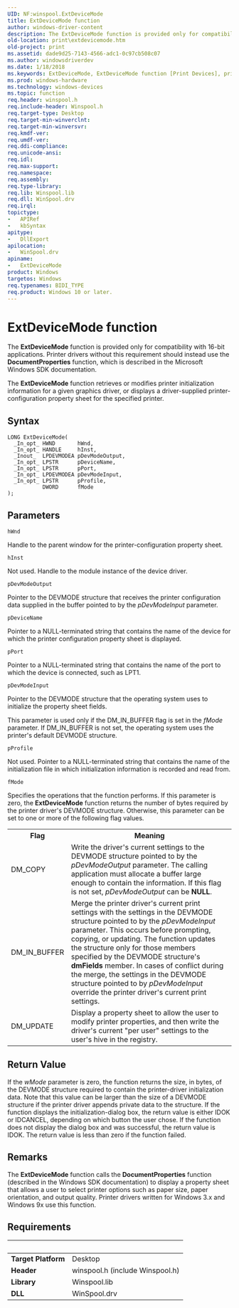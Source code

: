 ```yaml
---
UID: NF:winspool.ExtDeviceMode
title: ExtDeviceMode function
author: windows-driver-content
description: The ExtDeviceMode function is provided only for compatibility with 16-bit applications.
old-location: print\extdevicemode.htm
old-project: print
ms.assetid: dade9d25-7143-4566-adc1-0c97cb508c07
ms.author: windowsdriverdev
ms.date: 1/18/2018
ms.keywords: ExtDeviceMode, ExtDeviceMode function [Print Devices], print.extdevicemode, winspool/ExtDeviceMode, spoolfnc_56c49c94-99f4-43b9-90eb-189041a1dd3a.xml
ms.prod: windows-hardware
ms.technology: windows-devices
ms.topic: function
req.header: winspool.h
req.include-header: Winspool.h
req.target-type: Desktop
req.target-min-winverclnt: 
req.target-min-winversvr: 
req.kmdf-ver: 
req.umdf-ver: 
req.ddi-compliance: 
req.unicode-ansi: 
req.idl: 
req.max-support: 
req.namespace: 
req.assembly: 
req.type-library: 
req.lib: Winspool.lib
req.dll: WinSpool.drv
req.irql: 
topictype:
-	APIRef
-	kbSyntax
apitype:
-	DllExport
apilocation:
-	WinSpool.drv
apiname:
-	ExtDeviceMode
product: Windows
targetos: Windows
req.typenames: BIDI_TYPE
req.product: Windows 10 or later.
---
```



# ExtDeviceMode function
The <b>ExtDeviceMode</b> function is provided only for compatibility with 16-bit applications. Printer drivers without this requirement should instead use the <b>DocumentProperties</b> function, which is described in the Microsoft Windows SDK documentation.

The <b>ExtDeviceMode</b> function retrieves or modifies printer initialization information for a given graphics driver, or displays a driver-supplied printer-configuration property sheet for the specified printer.

## Syntax

````
LONG ExtDeviceMode(
  _In_opt_ HWND       hWnd,
  _In_opt_ HANDLE     hInst,
  _Inout_  LPDEVMODEA pDevModeOutput,
  _In_opt_ LPSTR      pDeviceName,
  _In_opt_ LPSTR      pPort,
  _In_opt_ LPDEVMODEA pDevModeInput,
  _In_opt_ LPSTR      pProfile,
           DWORD      fMode
);
````

## Parameters

`hWnd`

Handle to the parent window for the printer-configuration property sheet.

`hInst`

Not used. Handle to the module instance of the device driver.

`pDevModeOutput`

Pointer to the DEVMODE structure that receives the printer configuration data supplied in the buffer pointed to by the <i>pDevModeInput</i> parameter.

`pDeviceName`

Pointer to a NULL-terminated string that contains the name of the device for which the printer configuration property sheet is displayed.

`pPort`

Pointer to a NULL-terminated string that contains the name of the port to which the device is connected, such as LPT1.

`pDevModeInput`

Pointer to the DEVMODE structure that the operating system uses to initialize the property sheet fields. 

This parameter is used only if the DM_IN_BUFFER flag is set in the <i>fMode</i> parameter. If DM_IN_BUFFER is not set, the operating system uses the printer's default DEVMODE structure.

`pProfile`

Not used. Pointer to a NULL-terminated string that contains the name of the initialization file in which initialization information is recorded and read from.

`fMode`

Specifies the operations that the function performs. If this parameter is zero, the <b>ExtDeviceMode</b> function returns the number of bytes required by the printer driver's DEVMODE structure. Otherwise, this parameter can be set to one or more of the following flag values.
<table>
<tr>
<th>Flag</th>
<th>Meaning</th>
</tr>
<tr>
<td>
DM_COPY

</td>
<td>
Write the driver's current settings to the DEVMODE structure pointed to by the <i>pDevModeOutput</i> parameter. The calling application must allocate a buffer large enough to contain the information. If this flag is not set, <i>pDevModeOutput</i> can be <b>NULL</b>.

</td>
</tr>
<tr>
<td>
DM_IN_BUFFER

</td>
<td>
Merge the printer driver's current print settings with the settings in the DEVMODE structure pointed to by the <i>pDevModeInput</i> parameter. This occurs before prompting, copying, or updating. The function updates the structure only for those members specified by the DEVMODE structure's <b>dmFields</b> member. In cases of conflict during the merge, the settings in the DEVMODE structure pointed to by <i>pDevModeInput</i> override the printer driver's current print settings.

</td>
</tr>
<tr>
<td>
DM_UPDATE

</td>
<td>
Display a property sheet to allow the user to modify printer properties, and then write the driver's current "per user" settings to the user's hive in the registry. 

</td>
</tr>
</table>


## Return Value

If the <i>wMode</i> parameter is zero, the function returns the size, in bytes, of the DEVMODE structure required to contain the printer-driver initialization data. Note that this value can be larger than the size of a DEVMODE structure if the printer driver appends private data to the structure. If the function displays the initialization-dialog box, the return value is either IDOK or IDCANCEL, depending on which button the user chose. If the function does not display the dialog box and was successful, the return value is IDOK. The return value is less than zero if the function failed.

## Remarks

The <b>ExtDeviceMode</b> function calls the <b>DocumentProperties</b> function (described in the Windows SDK documentation) to display a property sheet that allows a user to select printer options such as paper size, paper orientation, and output quality. Printer drivers written for Windows 3.x and Windows 9x use this function.

## Requirements
| &nbsp; | &nbsp; |
| ---- |:---- |
| **Target Platform** | Desktop |
| **Header** | winspool.h (include Winspool.h) |
| **Library** | Winspool.lib |
| **DLL** | WinSpool.drv |